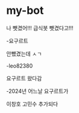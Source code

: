 # my-bot

나 뺏겼어!!! 급식봇 뺏겼다고!!!

-요구르트

안뺐겼는데 ㅅㄱ

-leo82380

요구르트 왔다감

-2024년 어느날 요구르트가

이창호 고민수 추가되다